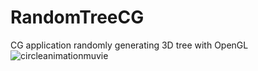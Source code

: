 # RandomTreeCG
CG application randomly generating 3D tree with OpenGL
![circleanimationmuvie](demo.gif)
